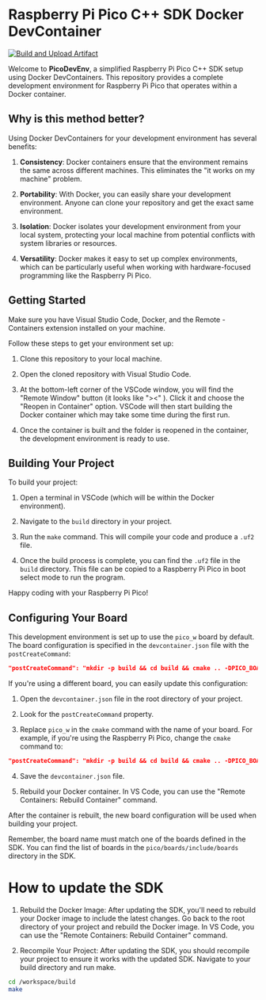 # Raspberry Pi Pico C++ SDK Docker DevContainer
[![Build and Upload Artifact](https://github.com/AppacYazilim/PicoDevEnv/actions/workflows/build.yml/badge.svg?branch=main)](https://github.com/AppacYazilim/PicoDevEnv/actions/workflows/build.yml)

Welcome to **PicoDevEnv**, a simplified Raspberry Pi Pico C++ SDK setup using Docker DevContainers. This repository provides a complete development environment for Raspberry Pi Pico that operates within a Docker container. 

## Why is this method better?

Using Docker DevContainers for your development environment has several benefits:

1. **Consistency**: Docker containers ensure that the environment remains the same across different machines. This eliminates the "it works on my machine" problem.

2. **Portability**: With Docker, you can easily share your development environment. Anyone can clone your repository and get the exact same environment.

3. **Isolation**: Docker isolates your development environment from your local system, protecting your local machine from potential conflicts with system libraries or resources.

4. **Versatility**: Docker makes it easy to set up complex environments, which can be particularly useful when working with hardware-focused programming like the Raspberry Pi Pico.

## Getting Started

Make sure you have Visual Studio Code, Docker, and the Remote - Containers extension installed on your machine.

Follow these steps to get your environment set up:

1. Clone this repository to your local machine.

2. Open the cloned repository with Visual Studio Code.

3. At the bottom-left corner of the VSCode window, you will find the "Remote Window" button (it looks like "><" ). Click it and choose the "Reopen in Container" option. VSCode will then start building the Docker container which may take some time during the first run.

4. Once the container is built and the folder is reopened in the container, the development environment is ready to use.

## Building Your Project

To build your project:

1. Open a terminal in VSCode (which will be within the Docker environment).

2. Navigate to the `build` directory in your project.

3. Run the `make` command. This will compile your code and produce a `.uf2` file.

4. Once the build process is complete, you can find the `.uf2` file in the `build` directory. This file can be copied to a Raspberry Pi Pico in boot select mode to run the program.

Happy coding with your Raspberry Pi Pico!

## Configuring Your Board

This development environment is set up to use the `pico_w` board by default. The board configuration is specified in the `devcontainer.json` file with the `postCreateCommand`:

```json
"postCreateCommand": "mkdir -p build && cd build && cmake .. -DPICO_BOARD=pico_w"
```

If you're using a different board, you can easily update this configuration:

1. Open the `devcontainer.json` file in the root directory of your project.

2. Look for the `postCreateCommand` property. 

3. Replace `pico_w` in the `cmake` command with the name of your board. For example, if you're using the Raspberry Pi Pico, change the `cmake` command to:

```json
"postCreateCommand": "mkdir -p build && cd build && cmake .. -DPICO_BOARD=pico"
```

4. Save the `devcontainer.json` file.

5. Rebuild your Docker container. In VS Code, you can use the "Remote Containers: Rebuild Container" command.

After the container is rebuilt, the new board configuration will be used when building your project.

Remember, the board name must match one of the boards defined in the SDK. You can find the list of boards in the `pico/boards/include/boards` directory in the SDK.

# How to update the SDK

1. Rebuild the Docker Image: After updating the SDK, you'll need to rebuild your Docker image to include the latest changes. Go back to the root directory of your project and rebuild the Docker image. In VS Code, you can use the "Remote Containers: Rebuild Container" command.

2. Recompile Your Project: After updating the SDK, you should recompile your project to ensure it works with the updated SDK. Navigate to your build directory and run make.
```bash
cd /workspace/build
make
```
